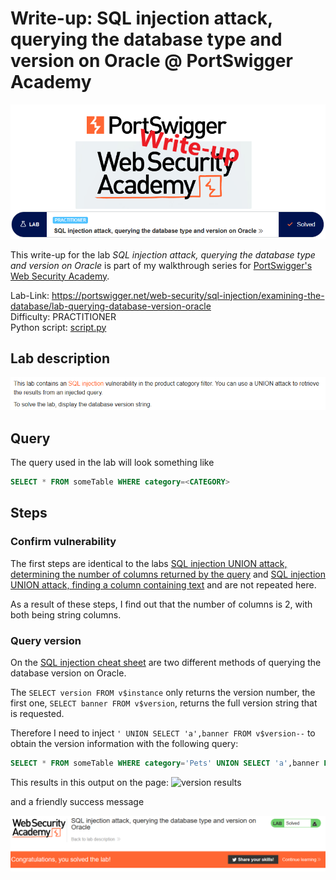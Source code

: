 # Write-up: SQL injection attack, querying the database type and version on Oracle @ PortSwigger Academy

![logo](img/logo.png)

This write-up for the lab *SQL injection attack, querying the database type and version on Oracle* is part of my walkthrough series for [PortSwigger's Web Security Academy](https://portswigger.net/web-security).

Lab-Link: <https://portswigger.net/web-security/sql-injection/examining-the-database/lab-querying-database-version-oracle>  
Difficulty: PRACTITIONER  
Python script: [script.py](script.py)  

## Lab description

![lab_description](img/lab_description.png)

## Query

The query used in the lab will look something like

```sql
SELECT * FROM someTable WHERE category=<CATEGORY>
```

## Steps

### Confirm vulnerability

The first steps are identical to the labs [SQL injection UNION attack, determining the number of columns returned by the query](../SQL_injection_UNION_attack,_determining_the_number_of_columns_returned_by_the_query/README.md) and [SQL injection UNION attack, finding a column containing text](../SQL_injection_UNION_attack,_finding_a_column_containing_text/README.md) and are not repeated here.

As a result of these steps, I find out that the number of columns is 2, with both being string columns.

### Query version

On the [SQL injection cheat sheet](https://portswigger.net/web-security/sql-injection/cheat-sheet) are two different methods of querying the database version on Oracle.

The `SELECT version FROM v$instance` only returns the version number, the first one, `SELECT banner FROM v$version`, returns the full version string that is requested.

Therefore I need to inject `' UNION SELECT 'a',banner FROM v$version--` to obtain the version information with the following query:

```sql
SELECT * FROM someTable WHERE category='Pets' UNION SELECT 'a',banner FROM v$version--'
```

This results in this output on the page:
![version results](img/result.png)

and a friendly success message

![success](img/success.png)
